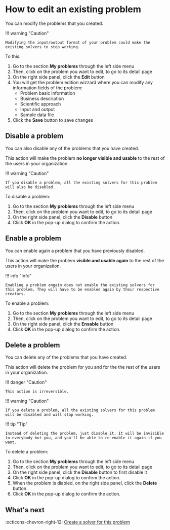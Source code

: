 # How to edit an existing problem

You can modify the problems that you created.

!!! warning "Caution"

    Modifying the input/output format of your problem could make the existing solvers to stop working.

To this:

1. Go to the section **My problems** through the left side menu
2. Then, click on the problem you want to edit, to go to its detail page
3. On the right side panel, click the **Edit** button
4. You will get the problem edition wizzard where you can modify any information fields of the problem:
    - Problem basic information
    - Business description
    - Scientific approach
    - Input and output
    - Sample data file
5. Click the **Save** button to save changes


## Disable a problem

You can also disable any of the problems that you have created.

This action will make the problem **no longer visible and usable** to the rest of the users in your organization.

!!! warning "Caution"

    If you disable a problem, all the existing solvers for this problem will also be disabled.

To disable a problem:

1. Go to the section **My problems** through the left side menu
1. Then, click on the problem you want to edit, to go to its detail page
1. On the right side panel, click the **Disable** button
1. Click **OK** in the pop-up dialog to confirm the action.

## Enable a problem

You can enable again a problem that you have previously disabled.

This action will make the problem **visible and usable again** to the rest of the users in your organization.

!!! info "Info"

    Enabling a problem engain does not enable the existing solvers for this problem. They will have to be enabled again by their respective creators.

To enable a problem:

1. Go to the section **My problems** through the left side menu
1. Then, click on the problem you want to edit, to go to its detail page
1. On the right side panel, click the **Ensable** button
1. Click **OK** in the pop-up dialog to confirm the action.

## Delete a problem

You can delete any of the problems that you have created.

This action will delete the problem for you and for the the rest of the users in your organization.

!!! danger "Caution"

    This action is irreversible.

!!! warning "Caution"

    If you delete a problem, all the existing solvers for this problem will be disabled and will stop working.

!!! tip "Tip"

    Instead of deleting the problem, just disable it. It will be invisible to everybody but you, and you'll be able to re-enable it again if you want.


To delete a problem:

1. Go to the section **My problems** through the left side menu
1. Then, click on the problem you want to edit, to go to its detail page
1. On the right side panel, click the **Disable** button to first disable it
1. Click **OK** in the pop-up dialog to confirm the action.
1. When the problem is diabled, on the right side panel, click the **Delete** button
1. Click **OK** in the pop-up dialog to confirm the action.

## What's next

:octicons-chevron-right-12: [Create a solver for this problem](create-solver.md)